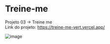 # Treine-me

Projeto 03 -> Treine me <br/>
Link do projeto: https://treine-me-vert.vercel.app/

![image](https://github.com/Matheus-Neris-Rocha/treine-me/assets/171521660/e12c348c-808a-41c3-8b78-8f43067ba8d6)
